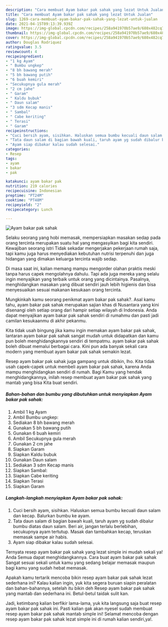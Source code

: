 ```yaml
---
description: "Cara membuat Ayam bakar pak sahak yang lezat Untuk Jualan"
title: "Cara membuat Ayam bakar pak sahak yang lezat Untuk Jualan"
slug: 1269-cara-membuat-ayam-bakar-pak-sahak-yang-lezat-untuk-jualan
date: 2021-04-15T09:13:39.939Z
image: https://img-global.cpcdn.com/recipes/258a941970b57ae9/680x482cq70/ayam-bakar-pak-sahak-foto-resep-utama.jpg
thumbnail: https://img-global.cpcdn.com/recipes/258a941970b57ae9/680x482cq70/ayam-bakar-pak-sahak-foto-resep-utama.jpg
cover: https://img-global.cpcdn.com/recipes/258a941970b57ae9/680x482cq70/ayam-bakar-pak-sahak-foto-resep-utama.jpg
author: Douglas Rodriquez
ratingvalue: 3.5
reviewcount: 4
recipeingredient:
- "1 kg Ayam"
- " Bumbu ungkep"
- "8 bh bawang merah"
- "5 bh bawang putih"
- "6 buah kemiri"
- "Secukupnya gula merah"
- "2 cm jahe"
- " Garam"
- " Kaldu bubuk"
- " Daun salam"
- "3 sdm Kecap manis"
- " Sambal"
- " Cabe keriting"
- " Terasi"
- " Garam"
recipeinstructions:
- "Cuci bersih ayam, sisihkan. Haluskan semua bumbu kecuali daun salam dan kecap. Balurkan bumbu ke ayam."
- "Tata daun salam di bagian bawah kuali, taruh ayam yg sudah dibalur bumbu diatas daun salam. Beri air, jangan terlalu berlebihan, secukupnya ayam tertutup. Masak dan tambahkan kecap, teruskan memasak sampe air habis."
- "Ayam siap dibakar kalau sudah selesai."
categories:
- Resep
tags:
- ayam
- bakar
- pak

katakunci: ayam bakar pak 
nutrition: 219 calories
recipecuisine: Indonesian
preptime: "PT24M"
cooktime: "PT48M"
recipeyield: "2"
recipecategory: Lunch

---
```



![Ayam bakar pak sahak](https://img-global.cpcdn.com/recipes/258a941970b57ae9/680x482cq70/ayam-bakar-pak-sahak-foto-resep-utama.jpg)

Selaku seorang yang hobi memasak, mempersiapkan masakan sedap pada orang tercinta merupakan suatu hal yang mengasyikan bagi kita sendiri. Kewajiban seorang istri Tidak sekadar mengerjakan pekerjaan rumah saja, tapi kamu juga harus menyediakan kebutuhan nutrisi terpenuhi dan juga hidangan yang dimakan keluarga tercinta wajib sedap.

Di masa  saat ini, kalian memang mampu mengorder olahan praktis meski tanpa harus capek mengolahnya dahulu. Tapi ada juga mereka yang selalu ingin menyajikan yang terbaik untuk orang yang dicintainya. Pasalnya, menghidangkan masakan yang dibuat sendiri jauh lebih higienis dan bisa menyesuaikan sesuai makanan kesukaan orang tercinta. 



Mungkinkah kamu seorang penikmat ayam bakar pak sahak?. Asal kamu tahu, ayam bakar pak sahak merupakan sajian khas di Nusantara yang kini disenangi oleh setiap orang dari hampir setiap wilayah di Indonesia. Anda dapat menyajikan ayam bakar pak sahak sendiri di rumahmu dan pasti jadi camilan kesukaanmu di akhir pekanmu.

Kita tidak usah bingung jika kamu ingin memakan ayam bakar pak sahak, lantaran ayam bakar pak sahak sangat mudah untuk didapatkan dan kamu pun boleh menghidangkannya sendiri di tempatmu. ayam bakar pak sahak boleh dibuat memalui berbagai cara. Kini pun ada banyak sekali cara modern yang membuat ayam bakar pak sahak semakin lezat.

Resep ayam bakar pak sahak juga gampang untuk dibikin, lho. Kita tidak usah capek-capek untuk membeli ayam bakar pak sahak, karena Anda mampu menghidangkan sendiri di rumah. Bagi Kamu yang hendak menghidangkannya, inilah resep membuat ayam bakar pak sahak yang mantab yang bisa Kita buat sendiri.

<!--inarticleads1-->

##### Bahan-bahan dan bumbu yang dibutuhkan untuk menyiapkan Ayam bakar pak sahak:

1. Ambil 1 kg Ayam
1. Ambil  Bumbu ungkep:
1. Sediakan 8 bh bawang merah
1. Gunakan 5 bh bawang putih
1. Gunakan 6 buah kemiri
1. Ambil Secukupnya gula merah
1. Gunakan 2 cm jahe
1. Siapkan  Garam
1. Siapkan  Kaldu bubuk
1. Gunakan  Daun salam
1. Sediakan 3 sdm Kecap manis
1. Siapkan  Sambal:
1. Siapkan  Cabe keriting
1. Siapkan  Terasi
1. Siapkan  Garam




<!--inarticleads2-->

##### Langkah-langkah menyiapkan Ayam bakar pak sahak:

1. Cuci bersih ayam, sisihkan. Haluskan semua bumbu kecuali daun salam dan kecap. Balurkan bumbu ke ayam.
1. Tata daun salam di bagian bawah kuali, taruh ayam yg sudah dibalur bumbu diatas daun salam. Beri air, jangan terlalu berlebihan, secukupnya ayam tertutup. Masak dan tambahkan kecap, teruskan memasak sampe air habis.
1. Ayam siap dibakar kalau sudah selesai.




Ternyata resep ayam bakar pak sahak yang lezat simple ini mudah sekali ya! Anda Semua dapat menghidangkannya. Cara buat ayam bakar pak sahak Sangat sesuai sekali untuk kamu yang sedang belajar memasak maupun bagi kamu yang sudah hebat memasak.

Apakah kamu tertarik mencoba bikin resep ayam bakar pak sahak lezat sederhana ini? Kalau kalian ingin, yuk kita segera buruan siapin peralatan dan bahan-bahannya, setelah itu bikin deh Resep ayam bakar pak sahak yang mantab dan sederhana ini. Betul-betul taidak sulit kan. 

Jadi, ketimbang kalian berfikir lama-lama, yuk kita langsung saja buat resep ayam bakar pak sahak ini. Pasti kalian gak akan nyesel sudah membuat resep ayam bakar pak sahak mantab simple ini! Selamat mencoba dengan resep ayam bakar pak sahak lezat simple ini di rumah kalian sendiri,ya!.


